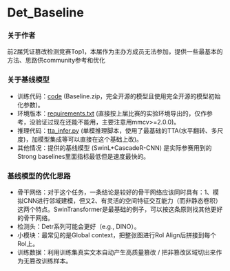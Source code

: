 # Det_Baseline
### 关于作者
前2届凭证篡改检测竞赛Top1，本届作为主办方成员无法参加，提供一些最基本的方法、思路供community参考和优化
### 关于基线模型
* 训练代码：[code](https://tianchi.aliyun.com/competition/entrance/532267/information) (Baseline.zip，完全开源的模型且使用完全开源的模型初始化参数)。
* 环境版本：[requirements.txt](https://github.com/qcf-568/Det_Baseline/blob/main/requirements.txt) (直接按上届比赛的实验环境导出的，仅作参考，没验证过现在还能不能用，主要注意用mmcv>=2.0.0)。
* 推理代码：[tta_infer.py](https://github.com/qcf-568/Det_Baseline/blob/main/tta_infer.py) (单模推理脚本，使用了最基础的TTA(水平翻转、多尺度)，加模型集成等可以直接在这个基础上改)。
* 其他情况：提供的基线模型 (SwinL+CascadeR-CNN) 是实际参赛用到的Strong baselines里面指标最低但是速度最快的。
### 基线模型的优化思路
* 骨干网络：对于这个任务，一条结论是较好的骨干网络应该同时具有：1、模拟CNN进行邻域建模，但又2、有灵活的空间特征交互能力（而非静态卷积）这两个特点。SwinTransformer是最基础的例子，可以按这条原则找其他更好的骨干网络。
* 检测头：Detr系列可能会更好（e.g., DINO）。
* 小模块：最常见的是Global context，把整张图进行RoI Align后拼接到每个RoI上。
* 训练数据：利用训练集真实文本自动产生高质量篡改 / 把非篡改区域切出来作为无篡改训练样本。

